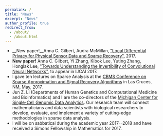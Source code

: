 ```yaml
---
permalink: /
title: "News"
excerpt: "News"
author_profile: true
redirect_from: 
  - /about/
  - /about.html
---
```


- __New paper!__Anna C. Gilbert, Audra McMillan, ["Local Differential Privacy for Physical Sensor Data and Sparse Recovery"](https://arxiv.org/pdf/1706.05916.pdf), 2017.
- __New paper!__ Anna C. Gilbert, Yi Zhang, Kibok Lee, Yuting Zhang, Honglak Lee, ["Towards Understanding the Invertibility of Convolutional Neural Networks"](https://arxiv.org/abs/1705.08664), to appear in IJCAI 2017.
- I gave ten lectures on Sparse Analysis at the [CBMS Conference on Sparse Approximation and Signal Recovery Algorithms](https://www.math.nmsu.edu/~jlakey/cbms2017.html) in Las Cruces, NM, May, 2017.
- Jun Z. Li (Departments of Human Genetics and Computational Medicine and Bioinformatics) and I are the co-directors of the [Michigan Center for Single-Cell Genomic Data Analytics](http://midas.umich.edu/research/health/single-cell/). Our research team will connect mathematicians and data scientists with biological researchers to develop, evaluate, and implement a variety of cutting-edge methodologies in sparse data analysis.
- I will be on sabbatical during the academic year 2017--2018 and have received a Simons Fellowship in Mathematics for 2017.